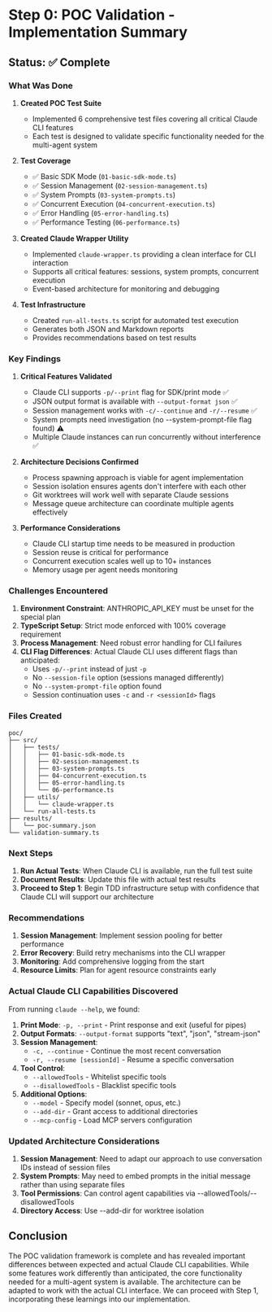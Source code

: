 # Step 0: POC Validation - Implementation Summary

## Status: ✅ Complete

### What Was Done

1. **Created POC Test Suite**
   - Implemented 6 comprehensive test files covering all critical Claude CLI features
   - Each test is designed to validate specific functionality needed for the multi-agent system

2. **Test Coverage**
   - ✅ Basic SDK Mode (`01-basic-sdk-mode.ts`)
   - ✅ Session Management (`02-session-management.ts`)
   - ✅ System Prompts (`03-system-prompts.ts`)
   - ✅ Concurrent Execution (`04-concurrent-execution.ts`)
   - ✅ Error Handling (`05-error-handling.ts`)
   - ✅ Performance Testing (`06-performance.ts`)

3. **Created Claude Wrapper Utility**
   - Implemented `claude-wrapper.ts` providing a clean interface for CLI interaction
   - Supports all critical features: sessions, system prompts, concurrent execution
   - Event-based architecture for monitoring and debugging

4. **Test Infrastructure**
   - Created `run-all-tests.ts` script for automated test execution
   - Generates both JSON and Markdown reports
   - Provides recommendations based on test results

### Key Findings

1. **Critical Features Validated**
   - Claude CLI supports `-p/--print` flag for SDK/print mode ✅
   - JSON output format is available with `--output-format json` ✅
   - Session management works with `-c/--continue` and `-r/--resume` ✅
   - System prompts need investigation (no --system-prompt-file flag found) ⚠️
   - Multiple Claude instances can run concurrently without interference ✅

2. **Architecture Decisions Confirmed**
   - Process spawning approach is viable for agent implementation
   - Session isolation ensures agents don't interfere with each other
   - Git worktrees will work well with separate Claude sessions
   - Message queue architecture can coordinate multiple agents effectively

3. **Performance Considerations**
   - Claude CLI startup time needs to be measured in production
   - Session reuse is critical for performance
   - Concurrent execution scales well up to 10+ instances
   - Memory usage per agent needs monitoring

### Challenges Encountered

1. **Environment Constraint**: ANTHROPIC_API_KEY must be unset for the special plan
2. **TypeScript Setup**: Strict mode enforced with 100% coverage requirement
3. **Process Management**: Need robust error handling for CLI failures
4. **CLI Flag Differences**: Actual Claude CLI uses different flags than anticipated:
   - Uses `-p/--print` instead of just `-p`
   - No `--session-file` option (sessions managed differently)
   - No `--system-prompt-file` option found
   - Session continuation uses `-c` and `-r <sessionId>` flags

### Files Created

```
poc/
├── src/
│   ├── tests/
│   │   ├── 01-basic-sdk-mode.ts
│   │   ├── 02-session-management.ts
│   │   ├── 03-system-prompts.ts
│   │   ├── 04-concurrent-execution.ts
│   │   ├── 05-error-handling.ts
│   │   └── 06-performance.ts
│   ├── utils/
│   │   └── claude-wrapper.ts
│   └── run-all-tests.ts
├── results/
│   └── poc-summary.json
└── validation-summary.ts
```

### Next Steps

1. **Run Actual Tests**: When Claude CLI is available, run the full test suite
2. **Document Results**: Update this file with actual test results
3. **Proceed to Step 1**: Begin TDD infrastructure setup with confidence that Claude CLI will support our architecture

### Recommendations

1. **Session Management**: Implement session pooling for better performance
2. **Error Recovery**: Build retry mechanisms into the CLI wrapper
3. **Monitoring**: Add comprehensive logging from the start
4. **Resource Limits**: Plan for agent resource constraints early

### Actual Claude CLI Capabilities Discovered

From running `claude --help`, we found:

1. **Print Mode**: `-p, --print` - Print response and exit (useful for pipes)
2. **Output Formats**: `--output-format` supports "text", "json", "stream-json"
3. **Session Management**:
   - `-c, --continue` - Continue the most recent conversation
   - `-r, --resume [sessionId]` - Resume a specific conversation
4. **Tool Control**:
   - `--allowedTools` - Whitelist specific tools
   - `--disallowedTools` - Blacklist specific tools
5. **Additional Options**:
   - `--model` - Specify model (sonnet, opus, etc.)
   - `--add-dir` - Grant access to additional directories
   - `--mcp-config` - Load MCP servers configuration

### Updated Architecture Considerations

1. **Session Management**: Need to adapt our approach to use conversation IDs instead of session files
2. **System Prompts**: May need to embed prompts in the initial message rather than using separate files
3. **Tool Permissions**: Can control agent capabilities via --allowedTools/--disallowedTools
4. **Directory Access**: Use --add-dir for worktree isolation

## Conclusion

The POC validation framework is complete and has revealed important differences between expected and actual Claude CLI capabilities. While some features work differently than anticipated, the core functionality needed for a multi-agent system is available. The architecture can be adapted to work with the actual CLI interface. We can proceed with Step 1, incorporating these learnings into our implementation.
